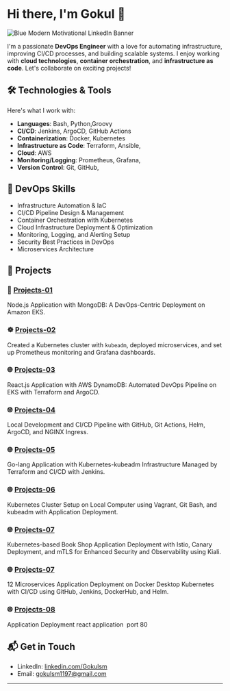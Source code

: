 # Hi there, I'm Gokul 👋




![Blue Modern Motivational LinkedIn Banner](https://github.com/user-attachments/assets/0b16de82-68cd-4720-9f36-b354affbc506)









I'm a passionate **DevOps Engineer** with a love for automating infrastructure, improving CI/CD processes, and building scalable systems. I enjoy working with **cloud technologies**, **container orchestration**, and **infrastructure as code**. Let's collaborate on exciting projects!

## 🛠️ Technologies & Tools
Here's what I work with:
- **Languages**: Bash, Python,Groovy
- **CI/CD**: Jenkins, ArgoCD, GitHub Actions
- **Containerization**: Docker, Kubernetes
- **Infrastructure as Code**: Terraform, Ansible,
- **Cloud**: AWS
- **Monitoring/Logging**: Prometheus, Grafana,
- **Version Control**: Git, GitHub, 

## 🚀 DevOps Skills
- Infrastructure Automation & IaC
- CI/CD Pipeline Design & Management
- Container Orchestration with Kubernetes
- Cloud Infrastructure Deployment & Optimization
- Monitoring, Logging, and Alerting Setup
- Security Best Practices in DevOps
- Microservices Architecture

## 🌟 Projects
### 🐳 [Projects-01](https://github.com/gokulsm1197/Devops-pipeline-Projects-01)
Node.js Application with MongoDB: A DevOps-Centric Deployment on Amazon EKS.

### ☸️ [Projects-02 ](https://github.com/yourusername/k8s-cluster)
Created a Kubernetes cluster with `kubeadm`, deployed microservices, and set up Prometheus monitoring and Grafana dashboards.

### 🌐 [Projects-03](https://github.com/gokulsm1197/Devops-pipeline-Projects-02)
React.js Application with AWS DynamoDB: Automated DevOps Pipeline on EKS with Terraform and ArgoCD.

### 🌐 [Projects-04](https://github.com/gokulsm1197/Devops-pipeline-Projects-03)
Local Development and CI/CD Pipeline with GitHub, Git Actions, Helm, ArgoCD, and NGINX Ingress.

### 🌐 [Projects-05](https://github.com/gokulsm1197/Devops-pipeline-Projects-04)
Go-lang Application with Kubernetes-kubeadm Infrastructure Managed by Terraform and CI/CD with Jenkins.

### 🌐 [Projects-06](https://github.com/gokulsm1197/Devops-vagrant-kubeadm-Projects-05)
Kubernetes Cluster Setup on Local Computer using Vagrant, Git Bash, and kubeadm with Application Deployment.

### 🌐 [Projects-07](https://github.com/gokulsm1197/Devops-Istio-Projects-06)
Kubernetes-based Book Shop Application Deployment with Istio, Canary Deployment, and mTLS for Enhanced Security and Observability using Kiali.

### 🌐 [Projects-07](https://github.com/gokulsm1197/Devops-E-Robo-Projects-07)
12 Microservices Application Deployment on Docker Desktop Kubernetes with CI/CD using GitHub, Jenkins, DockerHub, and Helm.

### 🌐 [Projects-08](https://github.com/gokulsm1197/Devops-react.js-Projects-08)
Application Deployment
react application  port 80



## 📬 Get in Touch
- LinkedIn: [linkedin.com/Gokulsm](https://linkedin.com/in/gokul-sm-291b87318)
- Email: [gokulsm1197@gmail.com](mailto:gokulsm1197@gmail.com)

---
